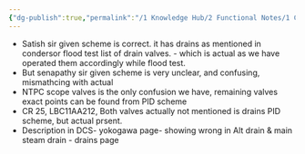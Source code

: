 ```yaml
---
{"dg-publish":true,"permalink":"/1 Knowledge Hub/2 Functional Notes/1 Career Notes/3 TSTPS Kaniha Technical Notes/B Schemes and Drawings made by me/Drains Scheme Notes/","noteIcon":""}
---
```


- Satish sir given scheme is correct. it has drains as mentioned in condersor flood test list of drain valves. - which is actual as we have operated them accordingly while flood test.
- But senapathy sir given scheme is very unclear, and confusing, mismathcing with actual
- NTPC scope valves is the only confusion we have, remaining valves exact points can be found from PID scheme
- CR 25, LBC11AA212, Both valves actually not mentioned is drains PID scheme, but actual prsent.
- Description in DCS- yokogawa page- showing wrong in Alt drain & main steam drain - drains page